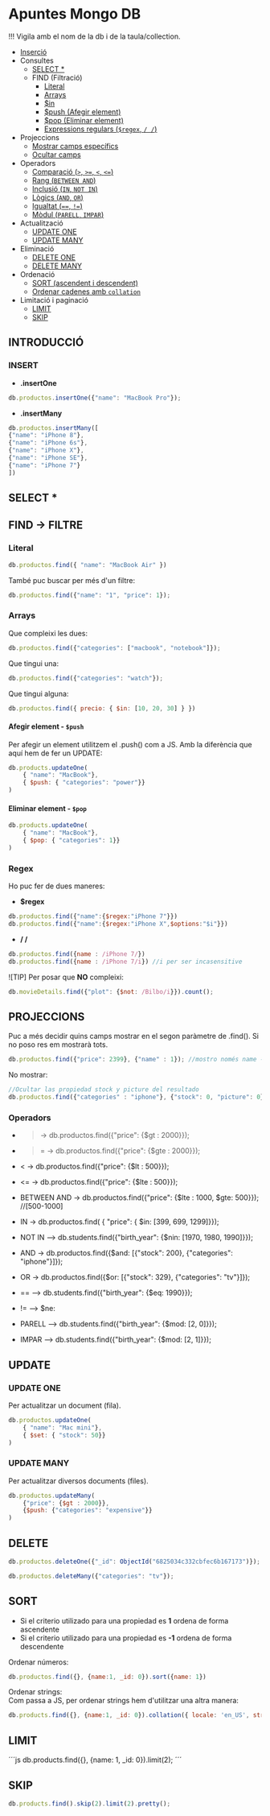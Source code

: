 # Apuntes Mongo DB
!!! Vigila amb el nom de la db i de la taula/collection.

- [Inserció](#insercio)
- Consultes
  - [SELECT *](#select-)
  - FIND (Filtració)
    - [Literal](#literal)
    - [Arrays](#arrays)
    - [$in](#in)
    - [$push (Afegir element)](#afegir-element---push)
    - [$pop (Eliminar element)](#eliminar-element---pop)
    - [Expressions regulars (`$regex`, `/ /`)](#regex)
- Projeccions
  - [Mostrar camps específics](#projeccions)
  - [Ocultar camps](#projeccions)
- Operadors
  - [Comparació (`>`, `>=`, `<`, `<=`)](#operadors)
  - [Rang (`BETWEEN AND`)](#operadors)
  - [Inclusió (`IN`, `NOT IN`)](#operadors)
  - [Lògics (`AND`, `OR`)](#operadors)
  - [Igualtat (`==`, `!=`)](#operadors)
  - [Mòdul (`PARELL`, `IMPAR`)](#operadors)
- Actualització
  - [UPDATE ONE](#update-one)
  - [UPDATE MANY](#update-many)
- Eliminació
  - [DELETE ONE](#delete)
  - [DELETE MANY](#delete)
- Ordenació
  - [SORT (ascendent i descendent)](#sort)
  - [Ordenar cadenes amb `collation`](#sort)
- Limitació i paginació
  - [LIMIT](#limit)
  - [SKIP](#skip)


## INTRODUCCIÓ

### INSERT
+ **.insertOne**
```js
db.productos.insertOne({"name": "MacBook Pro"});
```
+ **.insertMany**
```js
db.productos.insertMany([
{"name": "iPhone 8"},
{"name": "iPhone 6s"},
{"name": "iPhone X"},
{"name": "iPhone SE"},
{"name": "iPhone 7"}
])

```
## SELECT *

## FIND -> FILTRE

### Literal
```js
db.productos.find({ "name": "MacBook Air" })
```

També puc buscar per més d'un filtre:
```js
db.productos.find({"name": "1", "price": 1});
```

### Arrays
Que compleixi les dues:
```js
db.productos.find({"categories": ["macbook", "notebook"]});
```

Que tingui una:
```js
db.productos.find({"categories": "watch"});
```

Que tingui alguna:
```js
db.productos.find({ precio: { $in: [10, 20, 30] } })
```

#### Afegir element - `$push`
Per afegir un element utilitzem el .push() com a JS. Amb la diferència que aquí hem de fer un UPDATE:
```js
db.products.updateOne(
	{ "name": "MacBook"},
	{ $push: { "categories": "power"}}
)
```

#### Eliminar element - `$pop`
```js
db.products.updateOne(
	{ "name": "MacBook"},
	{ $pop: { "categories": 1}}
)
```


### Regex
Ho puc fer de dues maneres:
+ **$regex**
```js
db.productos.find({"name":{$regex:"iPhone 7"}})
db.productos.find({"name":{$regex:"iPhone X",$options:"$i"}})
```
+ **/ /**
```js
db.productos.find({name : /iPhone 7/})
db.productos.find({name : /iPhone 7/i}) //i per ser incasensitive
```

![TIP] Per posar que **NO** compleixi:  
```js
db.movieDetails.find({"plot": {$not: /Bilbo/i}}).count();
```

## PROJECCIONS
Puc a més decidir quins camps mostrar en el segon paràmetre de .find(). Si no poso res em mostrarà tots.
```js
db.productos.find({"price": 2399}, {"name" : 1}); //mostro només name --  0-> no mostrar, 1-> mostrar
```

No mostrar:    
```js
//Ocultar las propiedad stock y picture del resultado
db.productos.find({"categories" : "iphone"}, {"stock": 0, "picture": 0});
```


### Operadors
+ > -> db.productos.find({"price": {$gt : 2000}});
+ >= -> db.productos.find({"price": {$gte : 2000}});
+ < -> db.productos.find({"price": {$lt : 500}});
+ <= -> db.productos.find({"price": {$lte : 500}});

+ BETWEEN  AND -> db.productos.find({"price": {$lte : 1000, $gte: 500}}); //[500-1000]

+ IN -> db.productos.find( { "price": { $in: [399, 699, 1299]}});
+ NOT IN --> db.students.find({"birth_year": {$nin: [1970, 1980, 1990]}});


+ AND -> db.productos.find({$and: [{"stock": 200}, {"categories": "iphone"}]});
+ OR -> db.productos.find({$or: [{"stock": 329}, {"categories": "tv"}]});

+ == --> db.students.find({"birth_year": {$eq: 1990}});
+ != --> $ne:

+ PARELL --> db.students.find({"birth_year": {$mod: [2, 0]}});
+ IMPAR --> db.students.find({"birth_year": {$mod: [2, 1]}});


## UPDATE

### UPDATE ONE
Per actualitzar un document (fila).
```js
db.productos.updateOne(
	{ "name": "Mac mini"},
	{ $set: { "stock": 50}}
)
```
### UPDATE MANY
Per actualitzar diversos documents (files).
```js
db.productos.updateMany(
    {"price": {$gt : 2000}},
    {$push: {"categories": "expensive"}}
)
```

## DELETE
```js
db.productos.deleteOne({"_id": ObjectId("6825034c332cbfec6b167173")});
```
```js
db.productos.deleteMany({"categories": "tv"});
```

## SORT

+ Si el criterio utilizado para una propiedad es **1** ordena de forma ascendente
+ Si el criterio utilizado para una propiedad es **-1** ordena de forma descendente

Ordenar números:  
```js
db.productos.find({}, {name:1, _id: 0}).sort({name: 1})
```

Ordenar strings:  
Com passa a JS, per ordenar strings hem d'utilitzar una altra manera:
```js
db.products.find({}, {name:1, _id: 0}).collation({ locale: 'en_US', strength: 1 }).sort({name: 1})
```


## LIMIT
´´´js
db.products.find({}, {name: 1, _id: 0}).limit(2);
´´´

## SKIP
```js
db.products.find().skip(2).limit(2).pretty();
```

